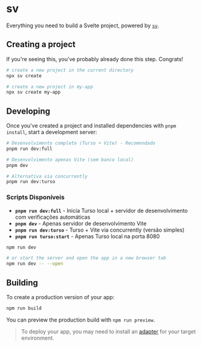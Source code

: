 # sv

Everything you need to build a Svelte project, powered by [`sv`](https://github.com/sveltejs/cli).

## Creating a project

If you're seeing this, you've probably already done this step. Congrats!

```bash
# create a new project in the current directory
npx sv create

# create a new project in my-app
npx sv create my-app
```

## Developing

Once you've created a project and installed dependencies with `pnpm install`, start a development server:

```bash
# Desenvolvimento completo (Turso + Vite) - Recomendado
pnpm run dev:full

# Desenvolvimento apenas Vite (sem banco local)
pnpm dev

# Alternativa via concurrently
pnpm run dev:turso
```

### Scripts Disponíveis

- **`pnpm run dev:full`** - Inicia Turso local + servidor de desenvolvimento com verificações automáticas
- **`pnpm dev`** - Apenas servidor de desenvolvimento Vite
- **`pnpm run dev:turso`** - Turso + Vite via concurrently (versão simples)
- **`pnpm run turso:start`** - Apenas Turso local na porta 8080

```bash
npm run dev

# or start the server and open the app in a new browser tab
npm run dev -- --open
```

## Building

To create a production version of your app:

```bash
npm run build
```

You can preview the production build with `npm run preview`.

> To deploy your app, you may need to install an [adapter](https://svelte.dev/docs/kit/adapters) for your target environment.
